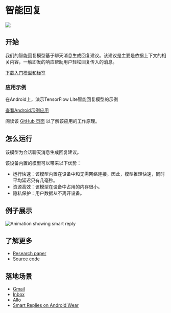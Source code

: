 # 智能回复

<img src="../images/smart_reply.png" class="attempt-right" />

## 开始

我们的智能回复模型基于聊天消息生成回复建议。该建议是主要是依据上下文的相关内容，一触即发的响应帮助用户轻松回复传入的消息。

<a class="button button-primary" href="http://download.tensorflow.org/models/tflite/smartreply_1.0_2017_11_01.zip">下载入门模型和标签</a>

### 应用示例

在Android上，演示TensorFlow Lite智能回复模型的示例

<a class="button button-primary" href="https://github.com/tensorflow/tensorflow/tree/master/tensorflow/lite/models/smartreply">查看Android示例应用</a>

阅读该
[GitHub 页面](https://github.com/tensorflow/tensorflow/tree/master/tensorflow/lite/models/smartreply/g3doc)
以了解该应用的工作原理。

## 怎么运行

该模型为会话聊天消息生成回复建议。

该设备内置的模型可以带来以下优势：
<ul>
  <li>运行快速：该模型内置在设备中和无需网络连接。因此，模型推理快速，同时平均延迟只有几毫秒。</li>
  <li>资源高效：该模型在设备中占用的内存很小。</li>
  <li>隐私保护：用户数据从不离开设备。</li>
</ul>

## 例子展示

<img alt="Animation showing smart reply" src="images/smart_reply.gif" />

## 了解更多

<ul>
  <li><a href="https://arxiv.org/pdf/1708.00630.pdf">Research paper</a></li>
  <li><a href="https://github.com/tensorflow/tensorflow/tree/master/tensorflow/lite/models/smartreply/">Source code</a></li>
</ul>

## 落地场景

<ul>
  <li><a href="https://www.blog.google/products/gmail/save-time-with-smart-reply-in-gmail/">Gmail</a></li>
  <li><a href="https://www.blog.google/products/gmail/computer-respond-to-this-email/">Inbox</a></li>
  <li><a href="https://blog.google/products/allo/google-allo-smarter-messaging-app/">Allo</a></li>
  <li><a href="https://research.googleblog.com/2017/02/on-device-machine-intelligence.html">Smart Replies on Android Wear</a></li>
</ul>
